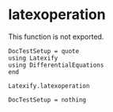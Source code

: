 # latexoperation

This function is not exported.

```@meta
DocTestSetup = quote
using Latexify
using DifferentialEquations
end
```

```@docs
Latexify.latexoperation
```

```@meta
DocTestSetup = nothing
```
